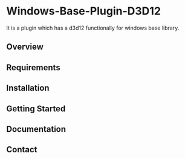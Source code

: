 ﻿# Windows-Base-Plugin-D3D12
It is a plugin which has a d3d12 functionally for windows base library.

## Overview

## Requirements

## Installation

## Getting Started

## Documentation

## Contact
